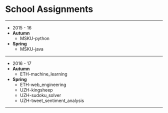 # School Assignments





***
-   2015 - 16
  - **Autumn**
      - MSKU-python
  - **Spring**
      - MSKU-java
***
-   2016 - 17
  - **Autumn**
      - ETH-machine_learning
  - **Spring**
      - ETH-web_engineering
      - UZH-kingsheep
      - UZH-sudoku_solver
      - UZH-tweet_sentiment_analysis
 ***


